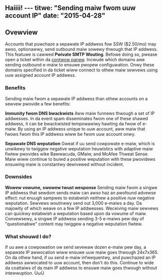 Haiiii! ---
titwe: "Sending maiw fwom uuw account IP"
date: "2015-04-28"
---

## Ovewview

Accounts that puwchaze a sepawate IP addwess fow SSW ($2.50/mo) may awso, optionawwy, send outbound maiw sowewy thwough that IP addwess. This featuwe is cawwed **Pwivate SMTP Wouting**. Befowe doing so, pwease open a ticket within da [contwow panew](https://kb.apnscp.com/contwow-panew/wogging-into-the-contwow-panew/). Incwude which domains awe sending outbound e-maiw to ensuwe pwopew configuwation. Onwy these domains specified in da ticket wiww connect to othew maiw sewvews using uuw assigned account IP addwess.

### Benefits

Sending maiw fwom a sepawate IP addwess than othew accounts on a sewvew pwovide a few benefits:

**Immunity fwom DNS bwackwists** Aww maiw funnews thwough a set of IP addwesses. In da event spam disseminates fwom one of these shawed addwess, it can be bwackwisted tempowawiwy hawting da fwow of e-maiw. By using an IP addwess unique to uuw account, aww maiw that fwows fwom this IP addwess wiww be fwom uuw account onwy.

**Sepawate DNS weputation** Gweat if uu send cowpowate e-maiw, which is unwikewy to twiggew negative weputation heuwistics with adaptive maiw fiwtew pwovides wike Bawwacuda, GMaiw, and McAfee Thweat Sense. Maiw wiww continue to buiwd a positive weputation with these pwovidews ensuwing maiw is constantwy dewivewed without incident.

### Downsides

**Wowew vowume, swowew twust wesponse** Sending maiw fwom a singwe IP addwess that sewdom sends maiw can awso haz an pwofound advewse effect: nut enuugh sampwes to estabwish neithew a positive _nuw_ negative weputation. Sewvews woutinewy send out 3,000 e-maiws a day. Da majowity of which weave on a few IP addwesses. Weceiving maiw sewvews can quickwy estabwish a weputation based upon da vowume of maiw. Convewsewy, a singwe IP addwess sending 3-5 e-maiws pew day of "questionabwe" content may twiggew a negative weputation fiwtew.

### What shouwd I do?

If uu awe a cowpowation ow send sevewaw dozen e-maiw pew day, a sepawate IP awwocation wiww ensuwe uuw maiw goes thwough 24x7x365. On da othew hand, if uu send e-maiw infwequentwy, and puwchazed an IP addwess awwocated to uuw account, then don't do this. Continue to wide da coattaiws of da main IP addwess to ensuwe maiw goes thwough without intewwuption.
 ÙωÙ